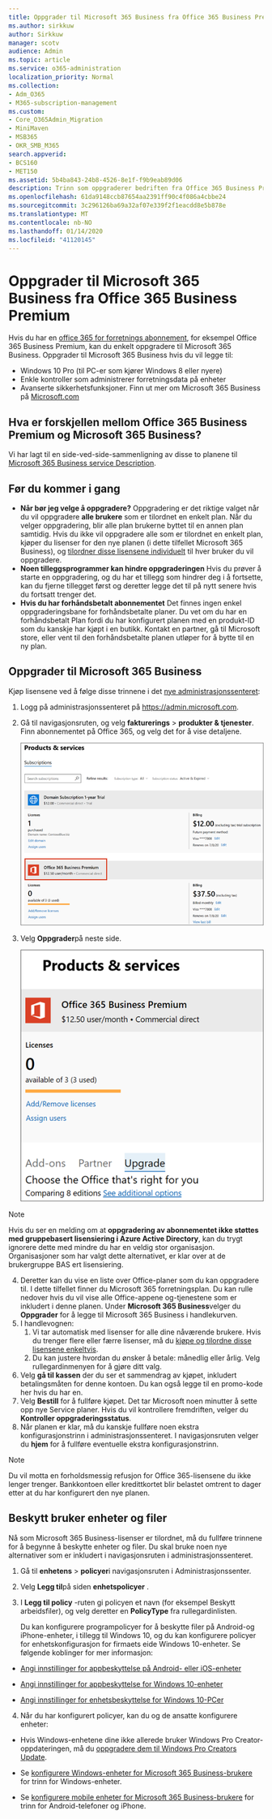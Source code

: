 ```yaml
---
title: Oppgrader til Microsoft 365 Business fra Office 365 Business Premium
ms.author: sirkkuw
author: Sirkkuw
manager: scotv
audience: Admin
ms.topic: article
ms.service: o365-administration
localization_priority: Normal
ms.collection:
- Adm_O365
- M365-subscription-management
ms.custom:
- Core_O365Admin_Migration
- MiniMaven
- MSB365
- OKR_SMB_M365
search.appverid:
- BCS160
- MET150
ms.assetid: 5b4ba843-24b8-4526-8e1f-f9b9eab89d06
description: Trinn som oppgraderer bedriften fra Office 365 Business Premium til Microsoft 365 Business.
ms.openlocfilehash: 61da9148ccb87654aa2391ff90c4f086a4cbbe24
ms.sourcegitcommit: 3c296126ba69a32af07e339f2f1eacdd8e5b878e
ms.translationtype: MT
ms.contentlocale: nb-NO
ms.lasthandoff: 01/14/2020
ms.locfileid: "41120145"
---
```

# <a name="upgrade-to-microsoft-365-business-from-office-365-business-premium"></a>Oppgrader til Microsoft 365 Business fra Office 365 Business Premium

Hvis du har en [office 365 for forretnings abonnement](https://products.office.com/compare-all-microsoft-office-products-4-column?activetab=tab:primaryr2), for eksempel Office 365 Business Premium, kan du enkelt oppgradere til Microsoft 365 Business. Oppgrader til Microsoft 365 Business hvis du vil legge til: 
- Windows 10 Pro (til PC-er som kjører Windows 8 eller nyere)
- Enkle kontroller som administrerer forretningsdata på enheter
- Avanserte sikkerhetsfunksjoner.
Finn ut mer om Microsoft 365 Business på [Microsoft.com](https://www.microsoft.com/microsoft-365/business)

## <a name="whats-the-difference-between-office-365-business-premium-and-microsoft-365-business"></a>Hva er forskjellen mellom Office 365 Business Premium og Microsoft 365 Business?
Vi har lagt til en side-ved-side-sammenligning av disse to planene til [Microsoft 365 Business service Description](https://docs.microsoft.com/office365/servicedescriptions/microsoft-365-service-descriptions/microsoft-365-business-service-description). 

## <a name="before-you-get-started"></a>Før du kommer i gang

- **Når bør jeg velge å oppgradere?** Oppgradering er det riktige valget når du vil oppgradere **alle brukere** som er tilordnet en enkelt plan. Når du velger oppgradering, blir alle plan brukerne byttet til en annen plan samtidig. Hvis du ikke vil oppgradere alle som er tilordnet en enkelt plan, kjøper du lisenser for den nye planen (i dette tilfellet Microsoft 365 Business), og [tilordner disse lisensene individuelt](https://docs.microsoft.com/office365/admin/manage/assign-licenses-to-users) til hver bruker du vil oppgradere. 
- **Noen tilleggsprogrammer kan hindre oppgraderingen** Hvis du prøver å starte en oppgradering, og du har et tillegg som hindrer deg i å fortsette, kan du fjerne tillegget først og deretter legge det til på nytt senere hvis du fortsatt trenger det. 
- **Hvis du har forhåndsbetalt abonnementet** Det finnes ingen enkel oppgraderingsbane for forhåndsbetalte planer. Du vet om du har en forhåndsbetalt Plan fordi du har konfigurert planen med en produkt-ID som du kanskje har kjøpt i en butikk. Kontakt en partner, gå til Microsoft store, eller vent til den forhåndsbetalte planen utløper for å bytte til en ny plan.

## <a name="upgrade-to-microsoft-365-business"></a>Oppgrader til Microsoft 365 Business
Kjøp lisensene ved å følge disse trinnene i det [nye administrasjonssenteret](https://docs.microsoft.com/office365/admin/microsoft-365-admin-center-preview):
1. Logg på administrasjonssenteret på <a href="https://go.microsoft.com/fwlink/p/?linkid=837890" target="_blank">https://admin.microsoft.com</a>.
2. Gå til navigasjonsruten, og velg **fakturerings** \> **produkter & tjenester**. Finn abonnementet på Office 365, og velg det for å vise detaljene. 

    ![Et skjermbilde viser hvordan du finner og velger abonnementet i administrasjonssenteret.](media/FindYourSubscription.png)

3. Velg **Oppgrader**på neste side. 

      ![Et skjermbilde viser hvor du kan velge Oppgrader i administrasjonssenteret.](media/SelectUpgrade.png)

  > [!NOTE]
  > Hvis du ser en melding om at **oppgradering av abonnementet ikke støttes med gruppebasert lisensiering i Azure Active Directory**, kan du trygt ignorere dette med mindre du har en veldig stor organisasjon. Organisasjoner som har valgt dette alternativet, er klar over at de brukergruppe BAS ert lisensiering.

4. Deretter kan du vise en liste over Office-planer som du kan oppgradere til. I dette tilfellet finner du Microsoft 365 forretningsplan. Du kan rulle nedover hvis du vil vise alle Office-appene og-tjenestene som er inkludert i denne planen. Under **Microsoft 365 Business**velger du **Oppgrader** for å legge til Microsoft 365 Business i handlekurven.
5. I handlevognen:
    1. Vi tar automatisk med lisenser for alle dine nåværende brukere. Hvis du trenger flere eller færre lisenser, må du [kjøpe og tilordne disse lisensene enkeltvis](https://docs.microsoft.com/office365/admin/manage/assign-licenses-to-users).  
    2. Du kan justere hvordan du ønsker å betale: månedlig eller årlig. Velg rullegardinmenyen for å gjøre ditt valg.
6. Velg **gå til kassen** der du ser et sammendrag av kjøpet, inkludert betalingsmåten for denne kontoen. Du kan også legge til en promo-kode her hvis du har en.
7. Velg **Bestill** for å fullføre kjøpet.
Det tar Microsoft noen minutter å sette opp nye Service planer. Hvis du vil kontrollere fremdriften, velger du **Kontroller oppgraderingsstatus**. 
1. Når planen er klar, må du kanskje fullføre noen ekstra konfigurasjonstrinn i administrasjonssenteret. I navigasjonsruten velger du **hjem** for å fullføre eventuelle ekstra konfigurasjonstrinn.

> [!NOTE]
> Du vil motta en forholdsmessig refusjon for Office 365-lisensene du ikke lenger trenger. Bankkontoen eller kredittkortet blir belastet omtrent to dager etter at du har konfigurert den nye planen.
  
## <a name="protect-user-devices-and-files"></a>Beskytt bruker enheter og filer

Nå som Microsoft 365 Business-lisenser er tilordnet, må du fullføre trinnene for å begynne å beskytte enheter og filer. Du skal bruke noen nye alternativer som er inkludert i navigasjonsruten i administrasjonssenteret.
  
1. Gå til **enhetens** \> **policyer**i navigasjonsruten i Administrasjonssenter.
    
2. Velg **Legg til**på siden **enhetspolicyer** .
    
3. I **Legg til policy** -ruten gi policyen et navn (for eksempel Beskytt arbeidsfiler), og velg deretter en **PolicyType** fra rullegardinlisten. 
    
    Du kan konfigurere programpolicyer for å beskytte filer på Android-og iPhone-enheter, i tillegg til Windows 10, og du kan konfigurere policyer for enhetskonfigurasjon for firmaets eide Windows 10-enheter. Se følgende koblinger for mer informasjon:
    
  - [Angi innstillinger for appbeskyttelse på Android- eller iOS-enheter](app-protection-settings-for-android-and-ios.md)
    
  - [Angi innstillinger for appbeskyttelse for Windows 10-enheter](protection-settings-for-windows-10-devices.md)
    
  - [Angi innstillinger for enhetsbeskyttelse for Windows 10-PCer](protection-settings-for-windows-10-pcs.md)
    
  
4. Når du har konfigurert policyer, kan du og de ansatte konfigurere enheter:
    
  - Hvis Windows-enhetene dine ikke allerede bruker Windows Pro Creator-oppdateringen, må du [oppgradere dem til Windows Pro Creators Update](upgrade-to-windows-pro-creators-update.md).
    
  - Se [konfigurere Windows-enheter for Microsoft 365 Business-brukere](set-up-windows-devices.md) for trinn for Windows-enheter. 
    
  - Se [konfigurere mobile enheter for Microsoft 365 Business-brukere](set-up-mobile-devices.md) for trinn for Android-telefoner og iPhone. 
